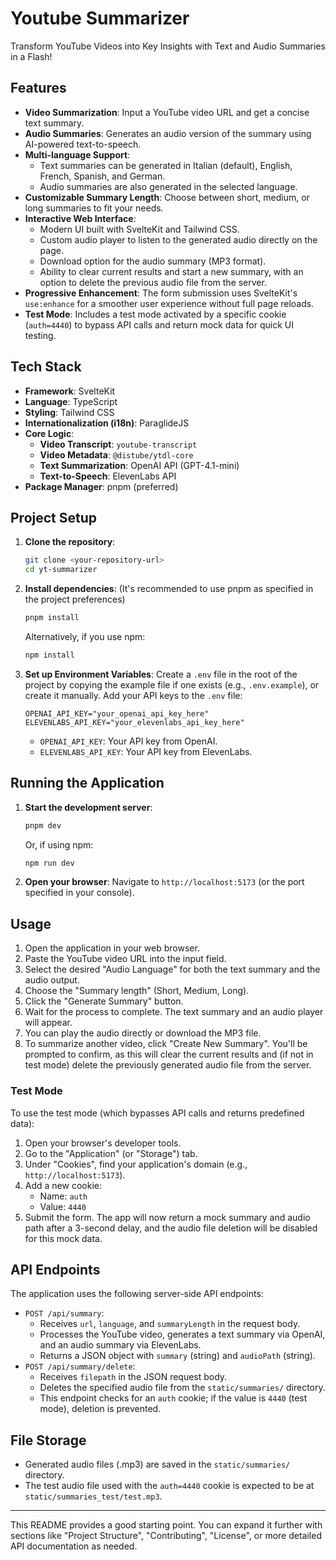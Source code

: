 # Youtube Summarizer

Transform YouTube Videos into Key Insights with Text and Audio Summaries in a Flash!

## Features

- **Video Summarization**: Input a YouTube video URL and get a concise text summary.
- **Audio Summaries**: Generates an audio version of the summary using AI-powered text-to-speech.
- **Multi-language Support**:
  - Text summaries can be generated in Italian (default), English, French, Spanish, and German.
  - Audio summaries are also generated in the selected language.
- **Customizable Summary Length**: Choose between short, medium, or long summaries to fit your needs.
- **Interactive Web Interface**:
  - Modern UI built with SvelteKit and Tailwind CSS.
  - Custom audio player to listen to the generated audio directly on the page.
  - Download option for the audio summary (MP3 format).
  - Ability to clear current results and start a new summary, with an option to delete the previous audio file from the server.
- **Progressive Enhancement**: The form submission uses SvelteKit's `use:enhance` for a smoother user experience without full page reloads.
- **Test Mode**: Includes a test mode activated by a specific cookie (`auth=4440`) to bypass API calls and return mock data for quick UI testing.

## Tech Stack

- **Framework**: SvelteKit
- **Language**: TypeScript
- **Styling**: Tailwind CSS
- **Internationalization (i18n)**: ParaglideJS
- **Core Logic**:
  - **Video Transcript**: `youtube-transcript`
  - **Video Metadata**: `@distube/ytdl-core`
  - **Text Summarization**: OpenAI API (GPT-4.1-mini)
  - **Text-to-Speech**: ElevenLabs API
- **Package Manager**: pnpm (preferred)

## Project Setup

1.  **Clone the repository**:

    ```bash
    git clone <your-repository-url>
    cd yt-summarizer
    ```

2.  **Install dependencies**:
    (It's recommended to use pnpm as specified in the project preferences)

    ```bash
    pnpm install
    ```

    Alternatively, if you use npm:

    ```bash
    npm install
    ```

3.  **Set up Environment Variables**:
    Create a `.env` file in the root of the project by copying the example file if one exists (e.g., `.env.example`), or create it manually.
    Add your API keys to the `.env` file:
    ```env
    OPENAI_API_KEY="your_openai_api_key_here"
    ELEVENLABS_API_KEY="your_elevenlabs_api_key_here"
    ```
    - `OPENAI_API_KEY`: Your API key from OpenAI.
    - `ELEVENLABS_API_KEY`: Your API key from ElevenLabs.

## Running the Application

1.  **Start the development server**:

    ```bash
    pnpm dev
    ```

    Or, if using npm:

    ```bash
    npm run dev
    ```

2.  **Open your browser**:
    Navigate to `http://localhost:5173` (or the port specified in your console).

## Usage

1.  Open the application in your web browser.
2.  Paste the YouTube video URL into the input field.
3.  Select the desired "Audio Language" for both the text summary and the audio output.
4.  Choose the "Summary length" (Short, Medium, Long).
5.  Click the "Generate Summary" button.
6.  Wait for the process to complete. The text summary and an audio player will appear.
7.  You can play the audio directly or download the MP3 file.
8.  To summarize another video, click "Create New Summary". You'll be prompted to confirm, as this will clear the current results and (if not in test mode) delete the previously generated audio file from the server.

### Test Mode

To use the test mode (which bypasses API calls and returns predefined data):

1.  Open your browser's developer tools.
2.  Go to the "Application" (or "Storage") tab.
3.  Under "Cookies", find your application's domain (e.g., `http://localhost:5173`).
4.  Add a new cookie:
    - Name: `auth`
    - Value: `4440`
5.  Submit the form. The app will now return a mock summary and audio path after a 3-second delay, and the audio file deletion will be disabled for this mock data.

## API Endpoints

The application uses the following server-side API endpoints:

- `POST /api/summary`:
  - Receives `url`, `language`, and `summaryLength` in the request body.
  - Processes the YouTube video, generates a text summary via OpenAI, and an audio summary via ElevenLabs.
  - Returns a JSON object with `summary` (string) and `audioPath` (string).
- `POST /api/summary/delete`:
  - Receives `filepath` in the JSON request body.
  - Deletes the specified audio file from the `static/summaries/` directory.
  - This endpoint checks for an `auth` cookie; if the value is `4440` (test mode), deletion is prevented.

## File Storage

- Generated audio files (.mp3) are saved in the `static/summaries/` directory.
- The test audio file used with the `auth=4440` cookie is expected to be at `static/summaries_test/test.mp3`.

---

This README provides a good starting point. You can expand it further with sections like "Project Structure", "Contributing", "License", or more detailed API documentation as needed.
